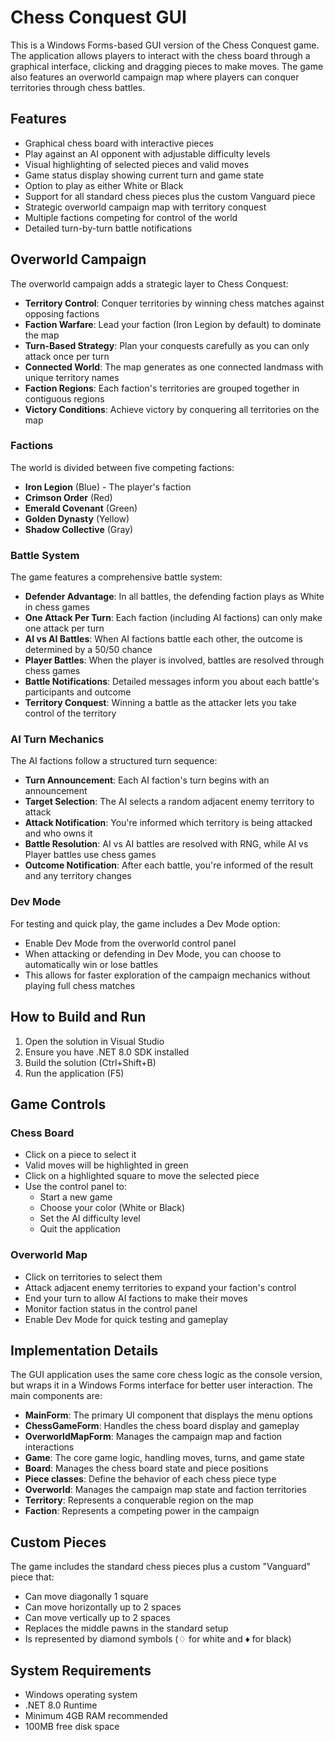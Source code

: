 # Chess Conquest GUI

This is a Windows Forms-based GUI version of the Chess Conquest game. The application allows players to interact with the chess board through a graphical interface, clicking and dragging pieces to make moves. The game also features an overworld campaign map where players can conquer territories through chess battles.

## Features

- Graphical chess board with interactive pieces
- Play against an AI opponent with adjustable difficulty levels
- Visual highlighting of selected pieces and valid moves
- Game status display showing current turn and game state
- Option to play as either White or Black
- Support for all standard chess pieces plus the custom Vanguard piece
- Strategic overworld campaign map with territory conquest
- Multiple factions competing for control of the world
- Detailed turn-by-turn battle notifications

## Overworld Campaign

The overworld campaign adds a strategic layer to Chess Conquest:

- **Territory Control**: Conquer territories by winning chess matches against opposing factions
- **Faction Warfare**: Lead your faction (Iron Legion by default) to dominate the map
- **Turn-Based Strategy**: Plan your conquests carefully as you can only attack once per turn
- **Connected World**: The map generates as one connected landmass with unique territory names
- **Faction Regions**: Each faction's territories are grouped together in contiguous regions
- **Victory Conditions**: Achieve victory by conquering all territories on the map

### Factions

The world is divided between five competing factions:

- **Iron Legion** (Blue) - The player's faction
- **Crimson Order** (Red)
- **Emerald Covenant** (Green)
- **Golden Dynasty** (Yellow)
- **Shadow Collective** (Gray)

### Battle System

The game features a comprehensive battle system:

- **Defender Advantage**: In all battles, the defending faction plays as White in chess games
- **One Attack Per Turn**: Each faction (including AI factions) can only make one attack per turn
- **AI vs AI Battles**: When AI factions battle each other, the outcome is determined by a 50/50 chance
- **Player Battles**: When the player is involved, battles are resolved through chess games
- **Battle Notifications**: Detailed messages inform you about each battle's participants and outcome
- **Territory Conquest**: Winning a battle as the attacker lets you take control of the territory

### AI Turn Mechanics

The AI factions follow a structured turn sequence:

- **Turn Announcement**: Each AI faction's turn begins with an announcement
- **Target Selection**: The AI selects a random adjacent enemy territory to attack
- **Attack Notification**: You're informed which territory is being attacked and who owns it
- **Battle Resolution**: AI vs AI battles are resolved with RNG, while AI vs Player battles use chess games
- **Outcome Notification**: After each battle, you're informed of the result and any territory changes

### Dev Mode

For testing and quick play, the game includes a Dev Mode option:
- Enable Dev Mode from the overworld control panel
- When attacking or defending in Dev Mode, you can choose to automatically win or lose battles
- This allows for faster exploration of the campaign mechanics without playing full chess matches

## How to Build and Run

1. Open the solution in Visual Studio
2. Ensure you have .NET 8.0 SDK installed
3. Build the solution (Ctrl+Shift+B)
4. Run the application (F5)

## Game Controls

### Chess Board
- Click on a piece to select it
- Valid moves will be highlighted in green
- Click on a highlighted square to move the selected piece
- Use the control panel to:
  - Start a new game
  - Choose your color (White or Black)
  - Set the AI difficulty level
  - Quit the application

### Overworld Map
- Click on territories to select them
- Attack adjacent enemy territories to expand your faction's control
- End your turn to allow AI factions to make their moves
- Monitor faction status in the control panel
- Enable Dev Mode for quick testing and gameplay

## Implementation Details

The GUI application uses the same core chess logic as the console version, but wraps it in a Windows Forms interface for better user interaction. The main components are:

- **MainForm**: The primary UI component that displays the menu options
- **ChessGameForm**: Handles the chess board display and gameplay
- **OverworldMapForm**: Manages the campaign map and faction interactions
- **Game**: The core game logic, handling moves, turns, and game state
- **Board**: Manages the chess board state and piece positions
- **Piece classes**: Define the behavior of each chess piece type
- **Overworld**: Manages the campaign map state and faction territories
- **Territory**: Represents a conquerable region on the map
- **Faction**: Represents a competing power in the campaign

## Custom Pieces

The game includes the standard chess pieces plus a custom "Vanguard" piece that:
- Can move diagonally 1 square
- Can move horizontally up to 2 spaces
- Can move vertically up to 2 spaces
- Replaces the middle pawns in the standard setup
- Is represented by diamond symbols (♢ for white and ♦ for black)

## System Requirements

- Windows operating system
- .NET 8.0 Runtime
- Minimum 4GB RAM recommended
- 100MB free disk space
